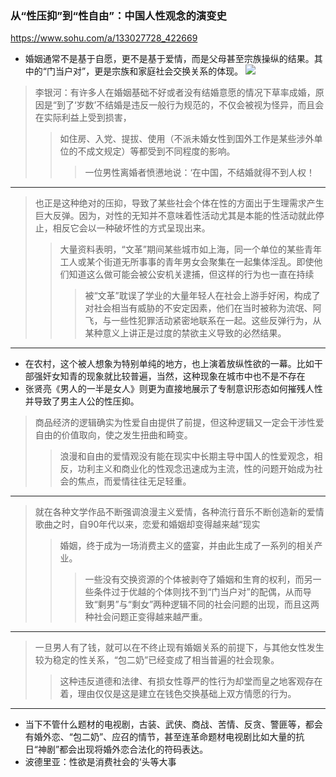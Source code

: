 ### 从“性压抑”到“性自由”：中国人性观念的演变史
https://www.sohu.com/a/133027728_422669
- 婚姻通常不是基于自愿，更不是基于爱情，而是父母甚至宗族操纵的结果。其中的“门当户对”，更是宗族和家庭社会交换关系的体现。
![](https://pic.bkcimg.com/uploads/image/201807/02/1530566138581242.jpg)
>李银河：有许多人在婚姻基础不好或者没有结婚意愿的情况下草率成婚，原因是“到了‘岁数’不结婚是违反一般行为规范的，不仅会被视为怪异，而且会在实际利益上受到损害，
>>如住房、入党、提拔、使用（不派未婚女性到国外工作是某些涉外单位的不成文规定）等都受到不同程度的影响。
>>>一位男性离婚者愤懑地说：‘在中国，不结婚就得不到人权！
---
>也正是这种绝对的压抑，导致了某些社会个体在性的方面出于生理需求产生巨大反弹。因为，对性的无知并不意味着性活动尤其是本能的性活动就此停止，相反它会以一种破坏性的方式呈现出来。
>>大量资料表明，“文革”期间某些城市如上海，同一个单位的某些青年工人或某个街道无所事事的青年男女会聚集在一起集体淫乱。即使他们知道这么做可能会被公安机关逮捕，但这样的行为也一直在持续
>>>被“文革”耽误了学业的大量年轻人在社会上游手好闲，构成了对社会相当有威胁的不安定因素，他们在当时被称为流氓、阿飞，与一些性犯罪活动紧密地联系在一起。这些反弹行为，从某种意义上讲正是过度的禁欲主义导致的必然结果。
---
- 在农村，这个被人想象为特别单纯的地方，也上演着放纵性欲的一幕。比如干部强奸女知青的现象就比较普遍，当然，这种现象在城市中也不是不存在
- 张贤亮《男人的一半是女人》则更为直接地展示了专制意识形态如何摧残人性并导致了男主人公的性压抑。
>商品经济的逻辑确实为性爱自由提供了前提，但这种逻辑又一定会干涉性爱自由的价值取向，使之发生扭曲和畸变。
>>浪漫和自由的爱情观没有能在现实中长期主导中国人的性爱观念，相反，功利主义和商业化的性观念迅速成为主流，性的问题开始成为社会的焦点，而爱情往往无足轻重。
---
>就在各种文学作品不断强调浪漫主义爱情，各种流行音乐不断创造新的爱情歌曲之时，自90年代以来，恋爱和婚姻却变得越来越“现实
>>婚姻，终于成为一场消费主义的盛宴，并由此生成了一系列的相关产业。
>>>一些没有交换资源的个体被剥夺了婚姻和生育的权利，而另一些条件过于优越的个体则找不到“门当户对”的配偶，从而导致“剩男”与“剩女”两种逻辑不同的社会问题的出现，而且这两种社会问题正变得越来越严重。
---
>一旦男人有了钱，就可以在不终止现有婚姻关系的前提下，与其他女性发生较为稳定的性关系，“包二奶”已经变成了相当普遍的社会现象。
>>这种违反道德和法律、有损女性尊严的性行为却堂而皇之地客观存在着，理由仅仅是这是建立在钱色交换基础上双方情愿的行为。
---
- 当下不管什么题材的电视剧，古装、武侠、商战、苦情、反贪、警匪等，都会有婚外恋、“包二奶”、应召的情节，甚至连革命题材电视剧比如大量的抗日“神剧”都会出现将婚外恋合法化的符码表达。
- 波德里亚：性欲是消费社会的‘头等大事